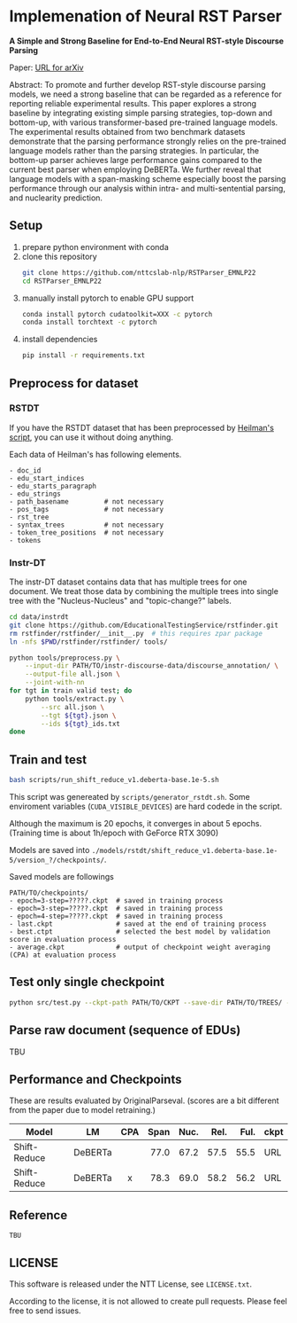 # Implemenation of Neural RST Parser

**A Simple and Strong Baseline for End-to-End Neural RST-style Discourse Parsing**

Paper: [URL for arXiv](https://arxiv.org/abs/2210.08355)

Abstract:
To promote and further develop RST-style discourse parsing models,
we need a strong baseline that can be regarded as a reference for reporting reliable experimental results.
This paper explores a strong baseline by integrating existing simple parsing strategies,
top-down and bottom-up, with various transformer-based pre-trained language models.
The experimental results obtained from two benchmark datasets demonstrate that
the parsing performance strongly relies on the pre-trained language models rather than the parsing strategies.
In particular, the bottom-up parser achieves large performance gains compared to the current best parser when employing DeBERTa.
We further reveal that language models with a span-masking scheme especially boost
the parsing performance through our analysis within intra- and multi-sentential parsing, and nuclearity prediction.


## Setup
1. prepare python environment with conda
2. clone this repository
   ```bash
   git clone https://github.com/nttcslab-nlp/RSTParser_EMNLP22
   cd RSTParser_EMNLP22
   ```
3. manually install pytorch to enable GPU support
   ```bash
   conda install pytorch cudatoolkit=XXX -c pytorch
   conda install torchtext -c pytorch
   ```
4. install dependencies
   ```bash
   pip install -r requirements.txt
   ```

## Preprocess for dataset
### RSTDT
If you have the RSTDT dataset that has been preprocessed
by [Heilman's script](https://github.com/EducationalTestingService/rstfinder.git),
you can use it without doing anything.

Each data of Heilman's has following elements.
```
- doc_id
- edu_start_indices
- edu_starts_paragraph
- edu_strings
- path_basename         # not necessary
- pos_tags              # not necessary
- rst_tree
- syntax_trees          # not necessary
- token_tree_positions  # not necessary
- tokens
```


### Instr-DT
The instr-DT dataset contains data that has multiple trees for one document.
We treat those data by combining the multiple trees into single tree
with the "Nucleus-Nucleus" and "topic-change?" labels.
```bash
cd data/instrdt
git clone https://github.com/EducationalTestingService/rstfinder.git
rm rstfinder/rstfinder/__init__.py  # this requires zpar package
ln -nfs $PWD/rstfinder/rstfinder/ tools/

python tools/preprocess.py \
    --input-dir PATH/TO/instr-discourse-data/discourse_annotation/ \
    --output-file all.json \
    --joint-with-nn
for tgt in train valid test; do
    python tools/extract.py \
        --src all.json \
        --tgt ${tgt}.json \
        --ids ${tgt}_ids.txt
done
```


## Train and test
```bash
bash scripts/run_shift_reduce_v1.deberta-base.1e-5.sh
```
This script was genereated by `scripts/generator_rstdt.sh`.
Some enviroment variables (`CUDA_VISIBLE_DEVICES`) are hard codede in the script.

Although the maximum is 20 epochs, it converges in about 5 epochs.
(Training time is about 1h/epoch with GeForce RTX 3090)

Models are saved into `./models/rstdt/shift_reduce_v1.deberta-base.1e-5/version_?/checkpoints/`.

Saved models are followings
```
PATH/TO/checkpoints/
- epoch=3-step=?????.ckpt  # saved in training process
- epoch=3-step=?????.ckpt  # saved in training process
- epoch=4-step=?????.ckpt  # saved in training process
- last.ckpt                # saved at the end of training process
- best.ctpt                # selected the best model by validation score in evaluation process
- average.ckpt             # output of checkpoint weight averaging (CPA) at evaluation process
```


## Test only single checkpoint
```bash
python src/test.py --ckpt-path PATH/TO/CKPT --save-dir PATH/TO/TREES/ --metrics OriginalParseval
```


## Parse raw document (sequence of EDUs)
TBU


## Performance and Checkpoints
These are results evaluated by OriginalParseval.
(scores are a bit different from the paper due to model retraining.)

|Model       |LM     |CPA|Span |Nuc. |Rel. |Ful. |ckpt|
|------------|-------|:-:|----:|----:|----:|----:|----|
|Shift-Reduce|DeBERTa|   | 77.0| 67.2| 57.5| 55.5| URL|
|Shift-Reduce|DeBERTa| x | 78.3| 69.0| 58.2| 56.2| URL|


## Reference
```text
TBU
```


## LICENSE

This software is released under the NTT License, see `LICENSE.txt`.

According to the license, it is not allowed to create pull requests. Please feel free to send issues.
